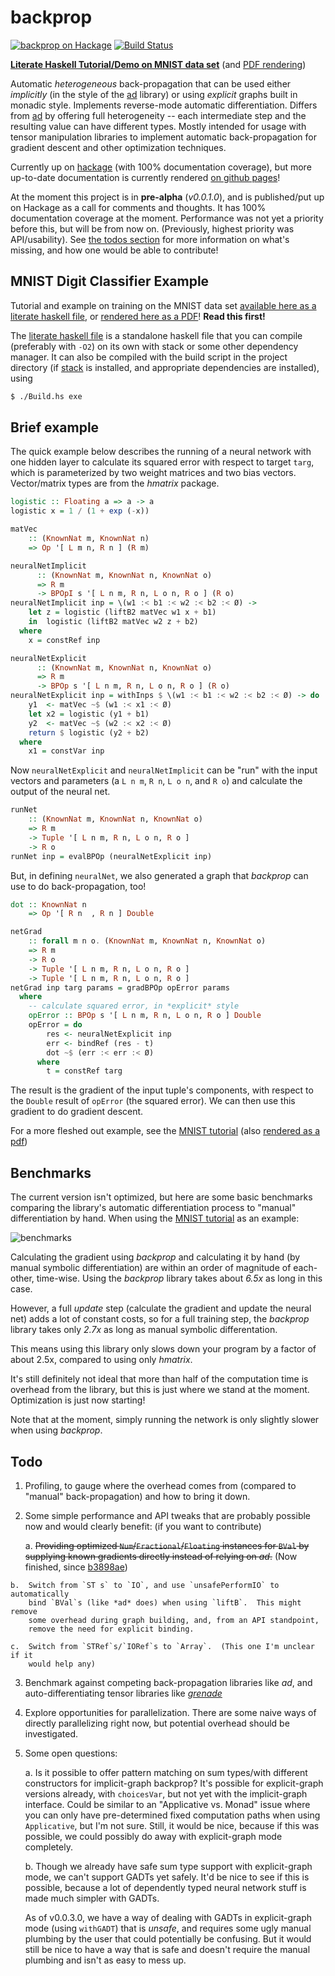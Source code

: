 backprop
========

[![backprop on Hackage](https://img.shields.io/hackage/v/backprop.svg?maxAge=2592000)](https://hackage.haskell.org/package/backprop)
[![Build Status](https://travis-ci.org/mstksg/backprop.svg?branch=master)](https://travis-ci.org/mstksg/backprop)

[**Literate Haskell Tutorial/Demo on MNIST data set**][mnist-lhs] (and [PDF
rendering][mnist-pdf])

Automatic *heterogeneous* back-propagation that can be used either *implicitly*
(in the style of the [ad][] library) or using *explicit* graphs built in
monadic style.  Implements reverse-mode automatic differentiation.  Differs
from [ad][] by offering full heterogeneity -- each intermediate step and the
resulting value can have different types.  Mostly intended for usage with
tensor manipulation libraries to implement automatic back-propagation for
gradient descent and other optimization techniques.

[ad]: http://hackage.haskell.org/package/ad

Currently up on [hackage][] (with 100% documentation coverage), but more
up-to-date documentation is currently rendered [on github pages][docs]!

[hackage]: http://hackage.haskell.org/package/backprop
[docs]: https://mstksg.github.io/backprop

At the moment this project is in **pre-alpha** (*v0.0.1.0*), and is
published/put up on Hackage as a call for comments and thoughts.  It has 100%
documentation coverage at the moment.  Performance was not yet a priority
before this, but will be from now on.  (Previously, highest priority was
API/usability). See [the todos section][todos] for more information on what's
missing, and how one would be able to contribute!

[todos]: https://github.com/mstksg/backprop#todo

MNIST Digit Classifier Example
------------------------------

Tutorial and example on training on the MNIST data set [available here as a
literate haskell file][mnist-lhs], or [rendered here as a PDF][mnist-pdf]!
**Read this first!**

[mnist-lhs]: https://github.com/mstksg/backprop/blob/master/samples/backprop-mnist.lhs
[mnist-pdf]: https://github.com/mstksg/backprop/blob/master/renders/backprop-mnist.pdf

The [literate haskell file][mnist-lhs] is a standalone haskell file that you
can compile (preferably with `-O2`) on its own with stack or some other
dependency manager.  It can also be compiled with the build script in the
project directory (if [stack][] is installed, and appropriate dependencies are
installed), using

[stack]: http://haskellstack.org/

~~~bash
$ ./Build.hs exe
~~~

Brief example
-------------

The quick example below describes the running of a neural network with one
hidden layer to calculate its squared error with respect to target `targ`,
which is parameterized by two weight matrices and two bias vectors.
Vector/matrix types are from the *hmatrix* package.

~~~haskell
logistic :: Floating a => a -> a
logistic x = 1 / (1 + exp (-x))

matVec
    :: (KnownNat m, KnownNat n)
    => Op '[ L m n, R n ] (R m)

neuralNetImplicit
      :: (KnownNat m, KnownNat n, KnownNat o)
      => R m
      -> BPOpI s '[ L n m, R n, L o n, R o ] (R o)
neuralNetImplicit inp = \(w1 :< b1 :< w2 :< b2 :< Ø) ->
    let z = logistic (liftB2 matVec w1 x + b1)
    in  logistic (liftB2 matVec w2 z + b2)
  where
    x = constRef inp

neuralNetExplicit
      :: (KnownNat m, KnownNat n, KnownNat o)
      => R m
      -> BPOp s '[ L n m, R n, L o n, R o ] (R o)
neuralNetExplicit inp = withInps $ \(w1 :< b1 :< w2 :< b2 :< Ø) -> do
    y1  <- matVec ~$ (w1 :< x1 :< Ø)
    let x2 = logistic (y1 + b1)
    y2  <- matVec ~$ (w2 :< x2 :< Ø)
    return $ logistic (y2 + b2)
  where
    x1 = constVar inp
~~~

Now `neuralNetExplicit` and `neuralNetImplicit` can be "run" with the input
vectors and parameters (a `L n m`, `R n`, `L o n`, and `R o`) and calculate the
output of the neural net.

~~~haskell
runNet
    :: (KnownNat m, KnownNat n, KnownNat o)
    => R m
    -> Tuple '[ L n m, R n, L o n, R o ]
    -> R o
runNet inp = evalBPOp (neuralNetExplicit inp)
~~~

But, in defining `neuralNet`, we also generated a graph that *backprop* can
use to do back-propagation, too!

~~~haskell
dot :: KnownNat n
    => Op '[ R n  , R n ] Double

netGrad
    :: forall m n o. (KnownNat m, KnownNat n, KnownNat o)
    => R m
    -> R o
    -> Tuple '[ L n m, R n, L o n, R o ]
    -> Tuple '[ L n m, R n, L o n, R o ]
netGrad inp targ params = gradBPOp opError params
  where
    -- calculate squared error, in *explicit* style
    opError :: BPOp s '[ L n m, R n, L o n, R o ] Double
    opError = do
        res <- neuralNetExplicit inp
        err <- bindRef (res - t)
        dot ~$ (err :< err :< Ø)
      where
        t = constRef targ
~~~

The result is the gradient of the input tuple's components, with respect
to the `Double` result of `opError` (the squared error).  We can then use
this gradient to do gradient descent.

For a more fleshed out example, see the [MNIST tutorial][mnist-lhs] (also
[rendered as a pdf][mnist-pdf])

Benchmarks
----------

The current version isn't optimized, but here are some basic benchmarks
comparing the library's automatic differentiation process to "manual"
differentiation by hand.  When using the [MNIST tutorial][bench] as an
example:

[bench]: https://github.com/mstksg/backprop/blob/master/bench/MNISTBench.hs

![benchmarks](http://i.imgur.com/xIZbhHa.png)

Calculating the gradient using *backprop* and calculating it by hand (by manual
symbolic differentiation) are within an order of magnitude of each-other,
time-wise.  Using the *backprop* library takes about *6.5x* as long
in this case.

However, a full *update* step (calculate the gradient and update the neural
net) adds a lot of constant costs, so for a full training step, the *backprop*
library takes only *2.7x* as long as manual symbolic differentation.

This means using this library only slows down your program by a factor of
about 2.5x, compared to using only *hmatrix*.

It's still definitely not ideal that more than half of the computation time is
overhead from the library, but this is just where we stand at the moment.
Optimization is just now starting!

Note that at the moment, simply running the network is only slightly slower
when using *backprop*.

Todo
----

1.  Profiling, to gauge where the overhead comes from (compared to "manual"
    back-propagation) and how to bring it down.

2.  Some simple performance and API tweaks that are probably possible now and
    would clearly benefit: (if you want to contribute)

    a.  ~~Providing optimized `Num`/`Fractional`/`Floating` instances for `BVal`
        by supplying known gradients directly instead of relying on *ad*.~~
        (Now finished, since [b3898ae][optnum])

[optnum]: https://github.com/mstksg/backprop/commit/b3898ae676b8048e03709fb5d3d38a6fedb48e1e

    b.  Switch from `ST s` to `IO`, and use `unsafePerformIO` to automatically
        bind `BVal`s (like *ad* does) when using `liftB`.  This might remove
        some overhead during graph building, and, from an API standpoint,
        remove the need for explicit binding.

    c.  Switch from `STRef`s/`IORef`s to `Array`.  (This one I'm unclear if it
        would help any)

3.  Benchmark against competing back-propagation libraries like *ad*, and
    auto-differentiating tensor libraries like *[grenade][]*

[grenade]: https://github.com/HuwCampbell/grenade

4.  Explore opportunities for parallelization.  There are some naive ways of
    directly parallelizing right now, but potential overhead should be
    investigated.

5.  Some open questions:

    a. Is it possible to offer pattern matching on sum types/with different
       constructors for implicit-graph backprop?  It's possible for
       explicit-graph versions already, with `choicesVar`, but not yet with
       the implicit-graph interface.  Could be similar to an "Applicative vs.
       Monad" issue where you can only have pre-determined fixed computation
       paths when using `Applicative`, but I'm not sure.  Still, it would be
       nice, because if this was possible, we could possibly do away with
       explicit-graph mode completely.

    b. Though we already have safe sum type support with explicit-graph mode,
       we can't support GADTs yet safely.  It'd be nice to see if this is
       possible, because a lot of dependently typed neural network stuff is
       made much simpler with GADTs.

       As of v0.0.3.0, we have a way of dealing with GADTs in explicit-graph
       mode (using `withGADT`) that is *unsafe*, and requires some ugly manual
       plumbing by the user that could potentially be confusing.  But it would
       still be nice to have a way that is safe and doesn't require the manual
       plumbing and isn't as easy to mess up.
